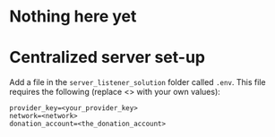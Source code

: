# Nothing here yet

# Centralized server set-up
Add a file in the ``` server_listener_solution ``` folder called ``` .env ```.
This file requires the following (replace <> with your own values):

```
provider_key=<your_provider_key>
network=<network>
donation_account=<the_donation_account>
```
